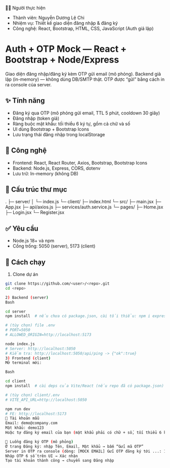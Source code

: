 👩‍💻 Người thực hiện
- Thành viên: Nguyễn Dương Lệ Chi
- Nhiệm vụ: Thiết kế giao diện đăng nhập & đăng ký
- Công nghệ: React, Bootstrap, HTML, CSS, JavaScript (Auth giả lập)

# Auth + OTP Mock — React + Bootstrap + Node/Express
Giao diện đăng nhập/đăng ký kèm OTP gửi email (mô phỏng). Backend giả lập (in-memory) — không dùng DB/SMTP thật. OTP được “gửi” bằng cách in ra console của server.

## ✨ Tính năng
- Đăng ký qua OTP (mô phỏng gửi email, TTL 5 phút, cooldown 30 giây)
- Đăng nhập (token giả)
- Ràng buộc mật khẩu: tối thiểu 6 ký tự, gồm cả chữ và số
- UI dùng Bootstrap + Bootstrap Icons
- Lưu trạng thái đăng nhập trong localStorage

## 🧱 Công nghệ
- Frontend: React, React Router, Axios, Bootstrap, Bootstrap Icons
- Backend: Node.js, Express, CORS, dotenv
- Lưu trữ: In-memory (không DB)

## 📁 Cấu trúc thư mục
.
├─ server/
│ └─ index.js 
└─ client/
├─ index.html
└─ src/
├─ main.jsx
├─ App.jsx
├─ api/axios.js
├─ services/auth.service.js
└─ pages/
├─ Home.jsx
├─ Login.jsx
└─ Register.jsx

## ✅ Yêu cầu
- Node.js 18+ và npm
- Cổng trống: 5050 (server), 5173 (client)

## 🚀 Cách chạy
1) Clone dự án
```bash
git clone https://github.com/<user>/<repo>.git
cd <repo>

2) Backend (server)
Bash

cd server
npm install  # nếu chưa có package.json, cài tối thiểu: npm i express cors dotenv

# (tùy chọn) file .env
# PORT=5050
# ALLOWED_ORIGIN=http://localhost:5173

node index.js
# Server: http://localhost:5050
# Kiểm tra: http://localhost:5050/api/ping -> {"ok":true}
3) Frontend (client)
Mở terminal mới:

Bash

cd client
npm install  # cài deps của Vite/React (nếu repo đã có package.json)

# (tùy chọn) client/.env
# VITE_API_URL=http://localhost:5050

npm run dev
# FE: http://localhost:5173
🔐 Tài khoản mẫu
Email: demo@company.com
Mật khẩu: demo123
Hoặc tự đăng ký email của bạn (mật khẩu phải có chữ + số, tối thiểu 6 ký tự).

🔄 Luồng đăng ký OTP (mô phỏng)
Ở trang Đăng ký: nhập Tên, Email, Mật khẩu → bấm “Gửi mã OTP”
Server in OTP ra console (dòng: [MOCK EMAIL] Gửi OTP đăng ký tới ...: 123456)
Nhập OTP 6 số trên UI → Xác nhận
Tạo tài khoản thành công → chuyển sang Đăng nhập
